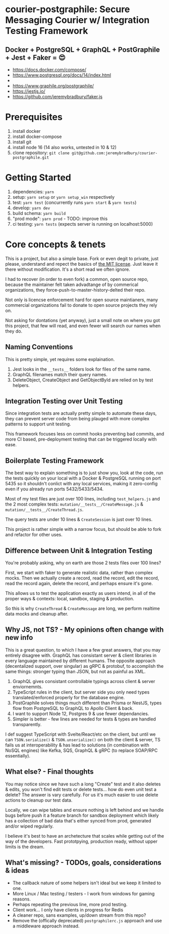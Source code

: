 # courier-postgraphile: Secure Messaging Courier w/ Integration Testing Framework

## Docker + PostgreSQL + GraphQL + PostGraphile + Jest + Faker = 😍

- https://docs.docker.com/compose/
- https://www.postgresql.org/docs/14/index.html
-
- https://www.graphile.org/postgraphile/
- https://jestjs.io/
- https://github.com/jeremybradbury/faker.js

# Prerequisites

1. install docker
1. install docker-compose
1. install git
1. install node 16 (14 also works, untested in 10 & 12)
1. clone repository: `git clone git@github.com:jeremybradbury/courier-postgraphile.git`

# Getting Started

1. dependencies: `yarn`
1. setup: `yarn setup` or `yarn setup_win` respectively
1. test: `yarn test` (concurrently runs `yarn start` & `yarn tests`)
1. develop: `yarn dev`
1. build schema: `yarn build`
1. "prod mode": `yarn prod` - TODO: improve this
1. ci testing: `yarn tests` (expects server is running on localhost:5000)

# Core concepts & tenets

This is a project, but also a simple base. Fork or even degit to private, just please, understand and repect the basics of [the MIT license](LICENSE.txt). Just leave it there without modification. It's a short read we often ignore.

I had to recover (in order to even fork) a common, open source repo, because the maintainer felt taken advadtange of by commerical organizations, they force-push-to-master-history-delted their repo.

Not only is licencse enforcement hard for open source maintianers, many commercial organizations fail to donate to open source projects they rely on.

Not asking for dontations (yet anyway), just a small note on where you got this project, that few will read, and even fewer will search our names when they do.

## Naming Conventions

This is pretty simple, yet requires some explaination.

1. Jest looks in the `__tests__` folders look for files of the same name.
1. GraphQL filenames match their query names.
1. DeleteObject, CreateObject and GetObjectById are relied on by test helpers.

## Integration Testing over Unit Testing

Since integration tests are actually pretty simple to automate these days, they can prevent server code from being plauged with more complex patterns to support unit testing.

This framework focuses less on commit hooks preventing bad commits, and more CI based, pre-deployment testing that can be triggered locally with ease.

## Boilerplate Testing Framework

The best way to explain something is to just show you, look at the code, run the tests quickly on your local with a Docker & PostgreSQL running on port 5435 so it shouldn't conlict with any local services, making it zero-config even if you already run ports 5432/5433/5434.

Most of my test files are just over 100 lines, including `test_helpers.js` and the 2 most complex tests: `mutation/__tests__/CreateMessage.js` & `mutation/__tests__/CreateThread.js`.

The query tests are under 10 lines & `CreateSession` is just over 10 lines.

This project is rather simple with a narrow focus, but should be able to fork and refactor for other uses.

## Difference between Unit & Integration Testing

You're probably asking, why on earth are those 2 tests files over 100 lines?

First, we start with faker to generate realistic data, rather than complex mocks. Then we actually create a record, read the record, edit the record, read the record again, delete the record, and perhaps ensure it's gone.

This allows us to test the application exactly as users intend, in all of the proper ways & contexts: local, sandbox, staging & production.

So this is why `CreateThread` & `CreateMessage` are long, we perform realtime data mocks and cleanup after.

## Why JS, not TS? - My opinions often change with new info

This is a great question, to which I have a few great answers, that you may entirely disagree with. GraphQL has consistant server & client libraries in every language maintained by different humans. The opposite approach (decentalized support, over singular) as gRPC & protobuf, to accomplish the same things: stronger typing than JSON, but not as painful as XML.

1. GraphQL gives consistant controllable typings across client & server enviornemnts.
1. TypeScript rules in the client, but server side you only need types translated/enforced properly for the database engine.
1. PostGraphile solves things much different than Prisma or NestJS, types flow from PostgreSQL to GraphQL to Apollo Client & back.
1. I want to support Node 12, Postgres 9 & use fewer dependancies.
1. Simpler is better - few lines are needed for tests & types are handled transparently.

I def suggest TypeScript with Svelte/React/etc on the client, but until we can `TSON.serialize()` & `TSON.unserialize()` on both the client & server, TS fails us at interoperability & has lead to solutions (in combination with NoSQL engines) like Kefka, SQS, GraphQL & gRPC (to replace SOAP/RPC essentially).

## What else? - Final thoughts

You may notice since we have such a long "Create" test and it also deletes & edits, you won't find edit tests or delete tests... how do even unit test a delete? The answer is vary carefully. For us it's much easier to use delete actions to cleanup our test data.

Locally, we can wipe tables and ensure nothing is left behind and we handle bugs before push it a feature branch for sandbox deployment which likely has a collection of bad data that's either synced from prod, generated and/or wiped regularly.

I believe it's best to have an archetecture that scales while getting out of the way of the developers. Fast prototpying, production ready, without upper limits is the dream.

## What's missing? - TODOs, goals, considerations & ideas

- The callback nature of some helpers isn't ideal but we keep it limited to one.
- More Linux / Mac testing / testers - I work from windows for gaming reasons.
- Perhaps repeating the previous line, more prod testing.
- Client work... I only have clients in progress for Redis
- A cleaner repo, sans examples, up/down stream from this repo?
- Remove the (offically deprecated) `postgraphilerc.js` approach and use a middleware approach instead.
